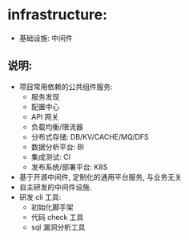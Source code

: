 


# infrastructure:


- 基础设施: 中间件


## 说明: 

- 项目常用依赖的公共组件服务: 
    - 服务发现
    - 配置中心
    - API 网关
    - 负载均衡/限流器 
    - 分布式存储: DB/KV/CACHE/MQ/DFS
    - 数据分析平台: BI
    - 集成测试: CI
    - 发布系统/部署平台: K8S
- 基于开源中间件, 定制化的通用平台服务, 与业务无关
- 自主研发的中间件设施.
- 研发 cli 工具: 
    - 初始化脚手架
    - 代码 check 工具
    - sql 漏洞分析工具
